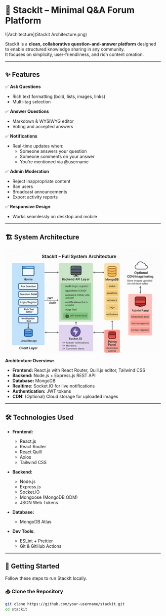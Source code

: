 # 🧩 StackIt – Minimal Q&A Forum Platform

![Architecture](Stackit Architecture.png)

StackIt is a **clean, collaborative question-and-answer platform** designed to enable structured knowledge sharing in any community.  
It focuses on simplicity, user-friendliness, and rich content creation.

---

## ✨ Features

✅ **Ask Questions**
- Rich text formatting (bold, lists, images, links)
- Multi-tag selection

✅ **Answer Questions**
- Markdown & WYSIWYG editor
- Voting and accepted answers

✅ **Notifications**
- Real-time updates when:
  - Someone answers your question
  - Someone comments on your answer
  - You’re mentioned via @username

✅ **Admin Moderation**
- Reject inappropriate content
- Ban users
- Broadcast announcements
- Export activity reports

✅ **Responsive Design**
- Works seamlessly on desktop and mobile

---

## 🏗️ System Architecture

![StackIt Architecture](.architecture.png)

**Architecture Overview:**
- **Frontend:** React.js with React Router, Quill.js editor, Tailwind CSS
- **Backend:** Node.js + Express.js REST API
- **Database:** MongoDB
- **Realtime:** Socket.IO for live notifications
- **Authentication:** JWT tokens
- **CDN:** (Optional) Cloud storage for uploaded images

---

## 🛠️ Technologies Used

- **Frontend:**
  - React.js
  - React Router
  - React Quill
  - Axios
  - Tailwind CSS

- **Backend:**
  - Node.js
  - Express.js
  - Socket.IO
  - Mongoose (MongoDB ODM)
  - JSON Web Tokens

- **Database:**
  - MongoDB Atlas

- **Dev Tools:**
  - ESLint + Prettier
  - Git & GitHub Actions

---

## 🚀 Getting Started

Follow these steps to run StackIt locally.

### 📥 Clone the Repository

```bash
git clone https://github.com/your-username/stackit.git
cd stackit
